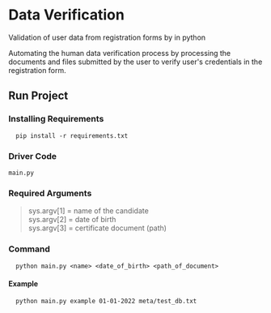 # Data Verification 
Validation of user data from registration forms by in python  
  
Automating the human data verification process by processing the documents and files submitted by the user to verify user's credentials in the registration form.
  
## Run Project 
  
  
### Installing Requirements  
  
      pip install -r requirements.txt   
        
### Driver Code  
`main.py`
  
    
### Required Arguments

> sys.argv[1] = name of the candidate  
> sys.argv[2] = date of birth  
> sys.argv[3] = certificate document (path)  

### Command  
  
      python main.py <name> <date_of_birth> <path_of_document>
        
#### Example  
  
      python main.py example 01-01-2022 meta/test_db.txt
